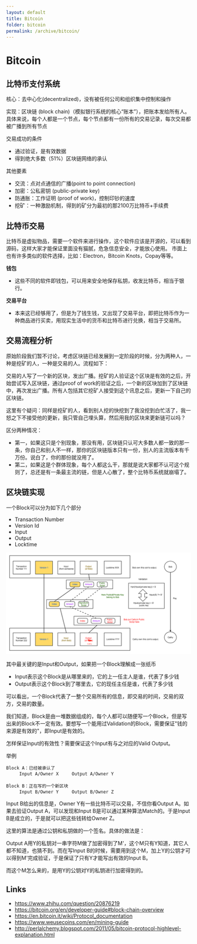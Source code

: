 ```yaml
---
layout: default
title: Bitcoin
folder: bitcoin
permalink: /archive/bitcoin/
---
```


# Bitcoin

## 比特币支付系统

核心：去中心化(decentralized)，没有被任何公司和组织集中控制和操作

实现：区块链 (block chain)（模拟银行系统的核心“账本”），把账本发给所有人。具体来说，每个人都是一个节点，每个节点都有一份所有的交易记录，每次交易都被广播到所有节点

交易成功的条件
- 通过验证，是有效数据
- 得到绝大多数（51%）区块链网络的承认

其他要素
- 交流：点对点通信的广播(point to point connection)
- 加密：公私密钥 (public-private key)
- 防通胀：工作证明 (proof of work)，控制印钞的速度
- 挖矿：一种激励机制，得到的矿分为最初的那2100万比特币+手续费

## 比特币交易

比特币是虚拟物品，需要一个软件来进行操作，这个软件应该是开源的，可以看到源码，这样大家才能保证里面没有猫腻，危急信息安全，才能放心使用。
市面上也有许多类似的软件选择，比如：Electron，Bitcoin Knots，Copay等等。

**钱包**
- 这些不同的软件即钱包，可以用来安全地保存私钥，收发比特币，相当于银行。

**交易平台**
- 本来这已经够用了，但是为了钱生钱，又出现了交易平台，即把比特币作为一种商品进行买卖，用现实生活中的货币和比特币进行兑换，相当于交易所。

## 交易流程分析

原始阶段我们暂不讨论，考虑区块链已经发展到一定阶段的时候，分为两种人，一种是挖矿的人，一种是交易的人。流程如下：

交易的人写了一个新的区块，发出广播。挖矿的人验证这个区块是有效的之后，开始尝试写入区块链，通过proof of work的验证之后，一个新的区块加到了区块链中，再次发出广播。所有人包括其它挖矿人接受到这个讯息之后，更新一下自己的区块链。

这里有个疑问：同样是挖矿的人，看到别人挖的快挖到了我没挖到白忙活了，我一怒之下不接受他的更新，我只管自己埋头算，然后用我的区块来更新链可以吗？

区分两种情况：
- 第一，如果这只是个别现象，那没有用，区块链只认可大多数人都一致的那一条，你自己和别人不一样，那你的区块链版本只有一份，别人的主流版本有千万份。说白了，你的那份就没用了。
- 第二，如果这是个群体现象，每个人都这么干，那就是说大家都不认可这个规则了，总还是有一条最主流的链，但是人心散了，整个比特币系统就崩塌了。

## 区块链实现

一个Block可以分为如下几个部分
- Transaction Number
- Version Id
- Input
- Output
- Locktime

![bitcoin](img/bitcoin.png)

其中最关键的是Input和Output，如果把一个Block理解成一张纸币
- Input表示这个Block是从哪里来的，它的上一任主人是谁，代表了多少钱
- Output表示这个Block到了哪里去，它的现任主任是谁，代表了多少钱

可以看出，一个Block代表了一整个交易所有的信息，即交易的时间，交易的双方，交易的数量。

我们知道，Block是由一堆数据组成的，每个人都可以随便写一个Block，但是写出来的Block不一定有效。要想写一个能用过Validation的Block，需要保证"钱的来源是有效的"，即Input是有效的。

怎样保证Input的有效性？需要保证这个Input有与之对应的Valid Output。

举例

~~~
Block A：已经被承认了
     Input A/Owner X     Output A/Owner Y

Block B：正在写的一个新区块
     Input B/Owner Y     Output B/Owner Z
~~~

Input B给出的信息是，Owner Y有一些比特币可以交易，不信你看Output A。如果去验证Output A，可以发现和Input B是可以通过某种算法Match的。于是Input B是成立的，于是就可以把这些钱转给Owner Z。

这里的算法是通过公钥和私钥做的一个签名。具体的做法是：

Output A用Y的私钥对一串字符M做了加密得到了M'，这个M只有Y知道，其它人都不知道，也猜不到。而在写Input B的时候，需要用到这个M，加上Y的公钥才可以得到M'完成验证，于是保证了只有Y才能写出有效的Input B。

而这个M怎么来的，是用Y的公钥对Y的私钥进行加密得到的。

## Links

- <https://www.zhihu.com/question/20876219>
- <https://bitcoin.org/en/developer-guide#block-chain-overview>
- <https://en.bitcoin.it/wiki/Protocol_documentation>
- <https://www.weusecoins.com/en/mining-guide>
- <http://perlalchemy.blogspot.com/2011/05/bitcoin-protocol-highlevel-explanation.html>

